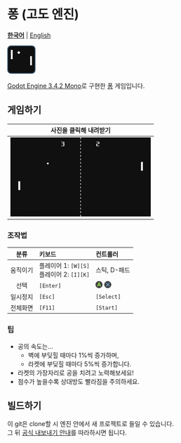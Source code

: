 # 퐁 (고도 엔진)

<b>[한국어](README.md)</b> | [English](README.en.md)

<img height="64" src="docs/icon.webp" alt="게임 아이콘">

[Godot Engine 3.4.2 Mono](https://godotengine.org/)로 구현한 [퐁](https://ko.wikipedia.org/wiki/%ED%90%81) 게임입니다.

## 게임하기

| 사진을 클릭해 내려받기 |
|:---:|
| [<img height="180" src="docs/screenshot.webp" alt="게임 플레이 스크린샷">](https://github.com/HaneulCheong/godot-pong/releases/latest) |

### 조작법
| 분류 | 키보드 | 컨트롤러 |
|:---:|:--- |:--- |
| 움직이기 | 플레이어 1: `[W][S]`<br>플레이어 2: `[I][K]` | 스틱, D-패드
| 선택 | `[Enter]` | <img src="https://raw.githubusercontent.com/HaneulCheong/HaneulCheong/main/assets/docs/xbox_a.webp" height="16"> <img src="https://raw.githubusercontent.com/HaneulCheong/HaneulCheong/main/assets/docs/playstation_cross.webp" height="16"> |
| 일시정지 | `[Esc]` | `[Select]` |
| 전체화면 | `[F11]` | `[Start]` |

### 팁
- 공의 속도는...
  - 벽에 부딪힐 때마다 1%씩 증가하며,
  - 라켓에 부딪힐 때마다 5%씩 증가합니다.
- 라켓의 가장자리로 공을 치려고 노력해보세요!
- 점수가 높을수록 상대방도 빨라짐을 주의하세요.

## 빌드하기
이 git은 clone할 시 엔진 안에서 새 프로젝트로 들일 수 있습니다.<br>
그 뒤 [공식 내보내기 안내](https://docs.godotengine.org/ko/stable/tutorials/export/exporting_basics.html)를 따라하시면 됩니다.
